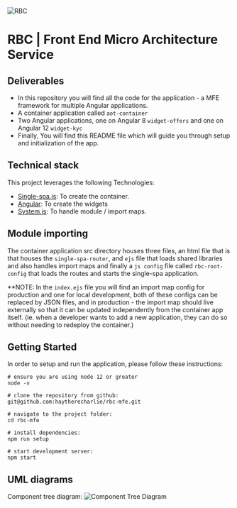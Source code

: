 ![RBC](https://worknearyou.ca/wp-content/uploads/2021/10/RBC-LOGO.jpg)

# RBC | Front End Micro Architecture Service


## Deliverables
* In this repository you will find all the code for the application - a MFE framework for multiple Angular applications.
* A container application called `aot-container`
* Two Angular applications, one on Angular 8 `widget-offers` and one on Angular 12 `widget-kyc`
* Finally, You will find this README file which will guide you through setup and initialization of the app. 

## Technical stack
This project leverages the following Technologies:
* [Single-spa.js](https://single-spa.js.org/): To create the container.
* [Angular](https://angular.io/): To create the widgets
* [System.js](https://github.com/systemjs/systemjs): To handle module / import maps.

## Module importing

The container application src directory houses three files, an html file that is that houses the `single-spa-router`,
and `ejs` file that loads shared libraries and also handles import maps and finally a `js config` file called `rbc-root-config`
that loads the routes and starts the single-spa application.

**NOTE: In the `index.ejs` file you will find an import map config for production and one for local development, both of these 
configs can be replaced by JSON files, and in production - the import map should live externally so that it can be updated
independently from the container app itself. (ie. when a developer wants to add a new application, they can do so without needing
to redeploy the container.)

## Getting Started
In order to setup and run the application, please follow these instructions:
```
# ensure you are using node 12 or greater
node -v

# clone the repository from github:
git@github.com:haytherecharlie/rbc-mfe.git

# navigate to the project folder:
cd rbc-mfe

# install dependencies:
npm run setup

# start development server:
npm start
```


## UML diagrams

Component tree diagram:
![Component Tree Diagram](https://raw.githubusercontent.com/haytherecharlie/rbc-mfe/master/diagram.png)
